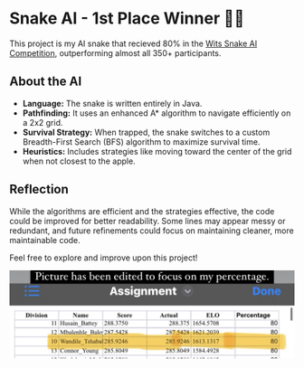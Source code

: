 # Snake AI - 1st Place Winner 🐍🥇

This project is my AI snake that recieved 80% in the [Wits Snake AI Competition](https://snake.wits.ai/), outperforming almost all 350+ participants.

## About the AI
- **Language:** The snake is written entirely in Java.
- **Pathfinding:** It uses an enhanced A* algorithm to navigate efficiently on a 2x2 grid.
- **Survival Strategy:** When trapped, the snake switches to a custom Breadth-First Search (BFS) algorithm to maximize survival time.
- **Heuristics:** Includes strategies like moving toward the center of the grid when not closest to the apple.

## Reflection
While the algorithms are efficient and the strategies effective, the code could be improved for better readability. Some lines may appear messy or redundant, and future refinements could focus on maintaining cleaner, more maintainable code.

Feel free to explore and improve upon this project!

![Performance Scores](./scores.jpg)
